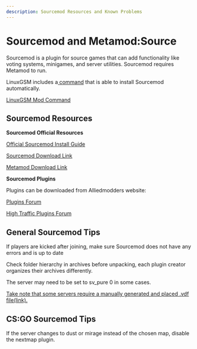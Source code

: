 ```yaml
---
description: Sourcemod Resources and Known Problems
---
```


# Sourcemod and Metamod:Source

Sourcemod is a plugin for source games that can add functionality like voting systems, minigames, and server utilities. Sourcemod requires Metamod to run.

LinuxGSM includes a[ command](../commands/mods.md) that is able to install Sourcemod automatically.  

[LinuxGSM Mod Command](../commands/mods.md)

## Sourcemod Resources

**Sourcemod Official Resources**

[Official Sourcemod Install Guide](https://wiki.alliedmods.net/Installing_SourceMod%20)

[Sourcemod Download Link](https://www.sourcemod.net/downloads.php?branch=stable%20)

[Metamod Download Link](http://www.sourcemm.net/downloads.php?branch=stable%20)



**Sourcemod Plugins**

Plugins can be downloaded from Alliedmodders website: 

[Plugins Forum ](https://forums.alliedmods.net/forumdisplay.php?f=153)

[High Traffic Plugins Forum ](https://forums.alliedmods.net/forumdisplay.php?f=153)

## **General Sourcemod Tips** 

If players are kicked after joining, make sure Sourcemod does not have any errors and is up to date 

Check folder hierarchy in archives before unpacking, each plugin creator organizes their archives differently.

The server may need to be set to sv\_pure 0 in some cases.

[Take note that some servers require a manually generated and placed .vdf file\(link\).](https://wiki.alliedmods.net/Installing_Metamod:Source#GameInfo)

## CS:GO Sourcemod Tips

If the server changes to dust or mirage instead of the chosen map, disable the nextmap plugin. 


